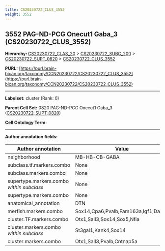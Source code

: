```yaml
---
title: CS20230722_CLUS_3552
weight: 3552
---
```

## 3552 PAG-ND-PCG Onecut1 Gaba_3 (CS20230722_CLUS_3552)
<b>Hierarchy: </b>
[CS20230722_CLAS_20](../CS20230722_CLAS_20) >
[CS20230722_SUBC_200](../CS20230722_SUBC_200) >
[CS20230722_SUPT_0820](../CS20230722_SUPT_0820) >
[CS20230722_CLUS_3552](../CS20230722_CLUS_3552)

**PURL:** [https://purl.brain-bican.org/taxonomy/CCN20230722/CS20230722_CLUS_3552](https://purl.brain-bican.org/taxonomy/CCN20230722/CS20230722_CLUS_3552)

---


**Labelset:** cluster (Rank: 0)

**Parent Cell Set:** 0820 PAG-ND-PCG Onecut1 Gaba_3 ([CS20230722_SUPT_0820](../CS20230722_SUPT_0820))



**Cell Ontology Term:** 

[MARKER GENES.]: #


---

[TRANSFERRED ANNOTATIONS.]: #


[AUTHOR ANNOTATION FIELDS.]: #


**Author annotation fields:**

| Author annotation | Value |
|-------------------|-------|
|neighborhood|MB-HB-CB-GABA|
|subclass.tf.markers.combo|None|
|subclass.markers.combo|None|
|supertype.markers.combo _within subclass_|None|
|supertype.markers.combo|None|
|anatomical_annotation|DTN|
|merfish.markers.combo|Sox14,Cpa6,Pvalb,Fam163a,Igf1,Dach1|
|cluster.TF.markers.combo|Otx1,Sall3,Sox14,Sox5,Nfia|
|cluster.markers.combo _within subclass_|St3gal1,Kank4,Sox14|
|cluster.markers.combo|Otx1,Sall3,Pvalb,Cntnap5a|
